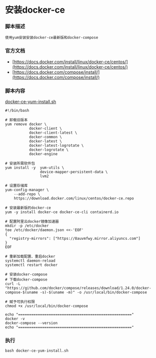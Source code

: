 # 安装docker-ce

### 脚本描述
```
使用yum安装安装docker-ce最新版和docker-compose
```

### 官方文档
- [https://docs.docker.com/install/linux/docker-ce/centos/](https://docs.docker.com/install/linux/docker-ce/centos/)
- [https://docs.docker.com/compose/install/](https://docs.docker.com/compose/install/)

### 脚本内容
[docker-ce-yum-install.sh](docker-ce-yum-install.sh)
```shell
#!/bin/bash

# 卸载旧版本
yum remove docker \
           docker-client \
           docker-client-latest \
           docker-common \
           docker-latest \
           docker-latest-logrotate \
           docker-logrotate \
           docker-engine

# 安装所需软件包
yum install -y  yum-utils \
                device-mapper-persistent-data \
                lvm2

# 设置存储库
yum-config-manager \
    --add-repo \
    https://download.docker.com/linux/centos/docker-ce.repo

# 安装最新版的docker-ce
yum -y install docker-ce docker-ce-cli containerd.io

# 配置阿里云docker镜像加速器
mkdir -p /etc/docker
tee /etc/docker/daemon.json <<-'EOF'
{
  "registry-mirrors": ["https://8auvmfwy.mirror.aliyuncs.com"]
}
EOF

# 重新加载配置、重启docker
systemctl daemon-reload
systemctl restart docker

# 安装docker-compose
# 下载docker-compose
curl -L "https://github.com/docker/compose/releases/download/1.24.0/docker-compose-$(uname -s)-$(uname -m)" -o /usr/local/bin/docker-compose

# 赋予可执行权限
chmod +x /usr/local/bin/docker-compose

echo "===================================================="
docker -v
docker-compose --version
echo "===================================================="
```

### 执行
```shell
bash docker-ce-yum-install.sh
```